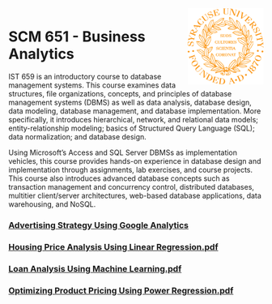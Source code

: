 <img align="right" width="150" height="150" src="https://github.com/dcaley5005/Data_Science/blob/main/Syracuse/Applied%20Data%20Science%20Portfolio/syracuse_logo.png">

# SCM 651 - Business Analytics

IST 659 is an introductory course to database management systems. This course examines data structures, file organizations, concepts, and principles of database management systems (DBMS) as well as data analysis, database design, data modeling, database management, and database implementation. More specifically, it introduces hierarchical, network, and relational data models; entity-relationship modeling; basics of Structured Query Language (SQL); data normalization; and database design.

Using Microsoft’s Access and SQL Server DBMSs as implementation vehicles, this course provides hands-on experience in database design and implementation through assignments, lab exercises, and course projects. This course also introduces advanced database concepts such as transaction management and concurrency control, distributed databases, multitier client/server architectures, web-based database applications, data warehousing, and NoSQL.

### [Advertising Strategy Using Google Analytics](https://github.com/dcaley5005/Data_Science/blob/main/Syracuse/Applied%20Data%20Science%20Portfolio/SCM%20651%20-%20Business%20Analytics/Advertising%20Strategy%20Using%20Google%20Analytics.pdf)
### [Housing Price Analysis Using Linear Regression.pdf](https://github.com/dcaley5005/Data_Science/blob/main/Syracuse/Applied%20Data%20Science%20Portfolio/SCM%20651%20-%20Business%20Analytics/Housing%20Price%20Analysis%20Using%20Linear%20Regression.pdf)
### [Loan Analysis Using Machine Learning.pdf](https://github.com/dcaley5005/Data_Science/blob/main/Syracuse/Applied%20Data%20Science%20Portfolio/SCM%20651%20-%20Business%20Analytics/Loan%20Analysis%20Using%20Machine%20Learning.pdf)
### [Optimizing Product Pricing Using Power Regression.pdf](https://github.com/dcaley5005/Data_Science/blob/main/Syracuse/Applied%20Data%20Science%20Portfolio/SCM%20651%20-%20Business%20Analytics/Optimizing%20Product%20Pricing%20Using%20Power%20Regression.pdf)
